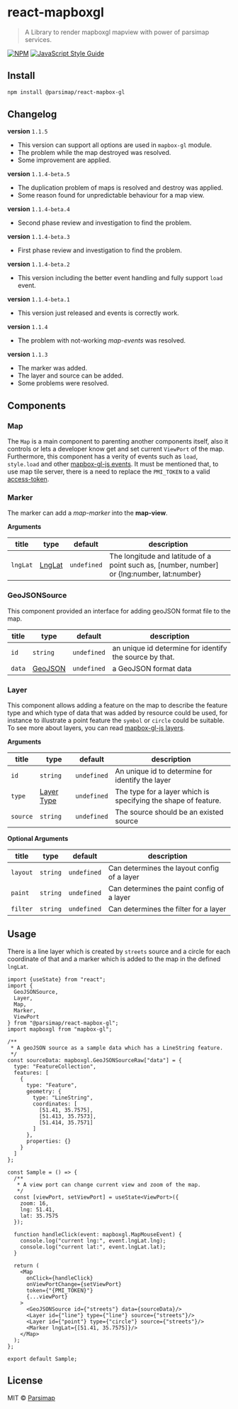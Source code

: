 # react-mapboxgl

> A Library to render mapboxgl mapview with power of parsimap services.

[![NPM](https://img.shields.io/npm/v/@parsimap/react-mapbox-gl.svg)](https://www.npmjs.com/package/@parsimap/react-mapbox-gl) [![JavaScript Style Guide](https://img.shields.io/badge/code_style-standard-brightgreen.svg)](https://standardjs.com)

## Install

```bash
npm install @parsimap/react-mapbox-gl
```

## Changelog
**version** `1.1.5`

* This version can support all options are used in `mapbox-gl` module.
* The problem while the map destroyed was resolved.
* Some improvement are applied.

**version** `1.1.4-beta.5`

* The duplication problem of maps is resolved and destroy was applied.
* Some reason found for unpredictable behaviour for a map view.

**version** `1.1.4-beta.4`

* Second phase review and investigation to find the problem.

**version** `1.1.4-beta.3`

* First phase review and investigation to find the problem.

**version** `1.1.4-beta.2`

* This version including the better event handling and fully support `load` event.

**version** `1.1.4-beta.1`

* This version just released and events is correctly work.

**version** `1.1.4`

* The problem with not-working _map-events_ was resolved.

**version** `1.1.3`

* The marker was added.
* The layer and source can be added.
* Some problems were resolved.

## Components

### Map

The `Map` is a main component to parenting another components itself, also it
controls or lets a developer know get and set current `ViewPort` of the map.
Furthermore, this component has a verity of events such as `load`, `style.load`
and other [mapbox-gl-js
events](https://docs.mapbox.com/mapbox-gl-js/api/map/#map-events).
It must be mentioned that, to use map tile server, there is a need to replace
the
`PMI_TOKEN` to a
valid [access-token](https://account.parsimap.ir/token-registration).

### Marker

The marker can add a *map-marker* into the **map-view**.

**Arguments**

| title    | type                                                                 | default     | description                                                                                 |
|----------|----------------------------------------------------------------------|-------------|---------------------------------------------------------------------------------------------|
| `lngLat` | [LngLat](https://docs.mapbox.com/mapbox-gl-js/api/geography/#lnglat) | `undefined` | The longitude and latitude of a point such as, [number, number] or {lng:number, lat:number} |

### GeoJSONSource

This component provided an interface for adding geoJSON format file to the map.

| title  | type                                             | default     | description                                             |
|--------|--------------------------------------------------|-------------|---------------------------------------------------------|
| `id`   | `string`                                         | `undefined` | an unique id determine for identify the source by that. |
| `data` | [GeoJSON](https://en.wikipedia.org/wiki/GeoJSON) | `undefined` | a GeoJSON format data                                   |

### Layer

This component allows adding a feature on the map to describe the feature type
and which type of data that was added by resource could be used, for instance to
illustrate a point feature the `symbol` or `circle` could be suitable.
To see more about layers, you can read [mapbox-gl-js layers](
https://docs.mapbox.com/mapbox-gl-js/style-spec/layers/
).

**Arguments**

| title    | type                                                                       | default     | description                                                    |
|----------|----------------------------------------------------------------------------|-------------|----------------------------------------------------------------|
| `id`     | `string`                                                                   | `undefined` | An unique id to determine for identify the layer               |
| `type`   | [Layer Type](https://docs.mapbox.com/mapbox-gl-js/style-spec/layers/#type) | `undefined` | The type for a layer which is specifying the shape of feature. |
| `source` | `string`                                                                   | `undefined` | The source should be an existed source                         |

**Optional Arguments**

| title    | type     | default     | description                                 |
|----------|----------|-------------|---------------------------------------------|
| `layout` | `string` | `undefined` | Can determines the layout config of a layer |
| `paint`  | `string` | `undefined` | Can determines the paint config of a layer  |
| `filter` | `string` | `undefined` | Can determines the filter for a layer       |

## Usage

There is a line layer which is created by `streets` source and a circle for each
coordinate of that and a marker which is added to the map in the
defined `lngLat`.

```tsx
import {useState} from "react";
import {
  GeoJSONSource,
  Layer,
  Map,
  Marker,
  ViewPort
} from "@parsimap/react-mapbox-gl";
import mapboxgl from "mapbox-gl";

/**
 * A geoJSON source as a sample data which has a LineString feature.
 */
const sourceData: mapboxgl.GeoJSONSourceRaw["data"] = {
  type: "FeatureCollection",
  features: [
    {
      type: "Feature",
      geometry: {
        type: "LineString",
        coordinates: [
          [51.41, 35.7575],
          [51.413, 35.7573],
          [51.414, 35.7571]
        ]
      },
      properties: {}
    }
  ]
};

const Sample = () => {
  /**
   * A view port can change current view and zoom of the map.
   */
  const [viewPort, setViewPort] = useState<ViewPort>({
    zoom: 16,
    lng: 51.41,
    lat: 35.7575
  });

  function handleClick(event: mapboxgl.MapMouseEvent) {
    console.log("current lng:", event.lngLat.lng);
    console.log("current lat:", event.lngLat.lat);
  }

  return (
    <Map
      onClick={handleClick}
      onViewPortChange={setViewPort}
      token={"{PMI_TOKEN}"}
      {...viewPort}
    >
      <GeoJSONSource id={"streets"} data={sourceData}/>
      <Layer id={"line"} type={"line"} source={"streets"}/>
      <Layer id={"point"} type={"circle"} source={"streets"}/>
      <Marker lngLat={[51.41, 35.7575]}/>
    </Map>
  );
};

export default Sample;
```

## License

MIT © [Parsimap](https://github.com/parsimap)
